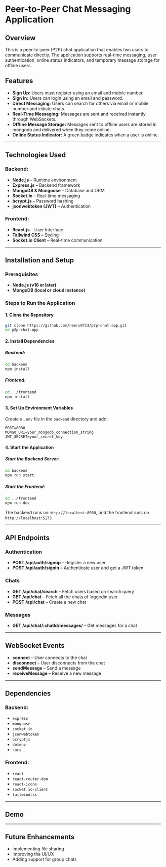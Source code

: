# Peer-to-Peer Chat Messaging Application

## Overview
This is a peer-to-peer (P2P) chat application that enables two users to communicate directly. The application supports real-time messaging, user authentication, online status indicators, and temporary message storage for offline users.

## Features
- **Sign Up:** Users must register using an email and mobile number.
- **Sign In:** Users can login using an email and password.
- **Direct Messaging:** Users can search for others via email or mobile number and initiate chats.
- **Real-Time Messaging:** Messages are sent and received instantly through WebSockets.
- **Offline Message Storage:** Messages sent to offline users are stored in mongodb and delivered when they come online.
- **Online Status Indicator:** A green badge indicates when a user is online.


---
## Technologies Used
### Backend:
- **Node.js** – Runtime environment
- **Express.js** – Backend framework
- **MongoDB & Mongoose** – Database and ORM
- **Socket.io** – Real-time messaging
- **bcrypt.js** – Password hashing
- **jsonwebtoken (JWT)** – Authentication

### Frontend:
- **React.js** – User Interface
- **Tailwind CSS** – Styling
- **Socket.io Client** – Real-time communication

---
## Installation and Setup
### Prerequisites
- **Node.js (v16 or later)**
- **MongoDB (local or cloud instance)**

### Steps to Run the Application
#### 1. Clone the Repository
```bash
git clone https://github.com/neeru0713/p2p-chat-app.git
cd p2p-chat-app
```

#### 2. Install Dependencies
##### Backend:
```bash
cd backend
npm install
```
##### Frontend:
```bash
cd ../frontend
npm install
```

#### 3. Set Up Environment Variables
Create a `.env` file in the `backend` directory and add:
```env
PORT=8080
MONGO_URI=your_mongodb_connection_string
JWT_SECRET=your_secret_key
```

#### 4. Start the Application
##### Start the Backend Server:
```bash
cd backend
npm run start
```
##### Start the Frontend:
```bash
cd ../frontend
npm run dev
```

The backend runs on `http://localhost:8080`, and the frontend runs on `http://localhost:5173`.

---
## API Endpoints
### Authentication
- **POST /api/auth/signup** – Register a new user
- **POST /api/auth/signin** – Authenticate user and get a JWT token

### Chats
- **GET /api/chat/search** – Fetch users based on search query
- **GET /api/chat** – Fetch all the chats of loggedin user
- **POST /api/chat** – Create a new chat

### Messages
- **GET /api/chat/:chatId/messages/** – Get messages for a chat

---
## WebSocket Events
- **connect** – User connects to the chat
- **disconnect** – User disconnects from the chat
- **sendMessage** – Send a message
- **receiveMessage** – Receive a new message

---
## Dependencies
### Backend:
- `express`
- `mongoose`
- `socket.io`
- `jsonwebtoken`
- `bcryptjs`
- `dotenv`
- `cors`

### Frontend:
- `react`
- `react-router-dom`
- `react-icons`
- `socket.io-client`
- `tailwindcss`

---
## Demo


---


## Future Enhancements
- Implementing file sharing
- Improving the UI/UX
- Adding support for group chats

